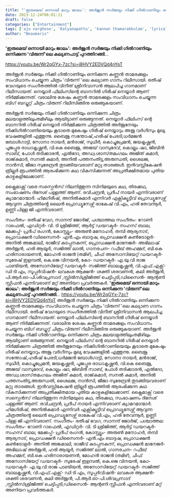 ```yaml
---
title: "'ഇരുമെയ് ഒന്നായി മാറും ജാലം': അർജുൻ സർജയും നിക്കി ഗിൽറാണിയും ഒന്നിക്കുന്ന 'വിരുന്ന്'ലെ കല്യണപാട്ട് പുറത്തിറങ്ങി"
date: 2023-12-24T06:01:11
draft: false
categories: ["Entertainment"]
tags: ['aju varghese', 'Kalyanapattu', 'kannan thamarakkulam', 'lyrical video', 'Vineeth Sreenivasan', 'Virunnu']
author: "Beaumaris"
---
```


<strong>'ഇരുമെയ് ഒന്നായി മാറും ജാലം': അർജുൻ സർജയും നിക്കി ഗിൽറാണിയും ഒന്നിക്കുന്ന 'വിരുന്ന്'ലെ കല്യണപാട്ട് പുറത്തിറങ്ങി</strong>...

https://youtu.be/Wr2qGYx-7zc?si=i8HVY2EDVQd4nYoT

അർജുൻ സർജയും നിക്കി ഗിൽറാണിയും ഒന്നിക്കുന്ന കണ്ണൻ താമരക്കുളം സംവിധാനം ചെയ്യുന്ന ചിത്രം 'വിരുന്ന് 'ലെ കല്യാണ ഗാനം റിലീസായി. രതീഷ് വേഗയുടെ സംഗീതത്തിൽ വിനീത് ശ്രീനിവാസൻ ആലപിച്ച ഗാനമാണ് റിലീസായത്. നെയ്യാർ ഫിലിംസിന്റെ ബാനറിൽ ഗിരീഷ് നെയ്യാർ ആണ് നിർമ്മിക്കുന്നത്. വരാലിനു ശേഷം കണ്ണൻ താമരക്കുളം സംവിധാനം ചെയ്യുന്ന ബിഗ് ബഡ്ജറ്റ് ചിത്രം വിരുന്ന് റിലീസിങ്ങിനു ഒരുങ്ങുകയാണ്.

അർജുൻ സർജയും നിക്കി ഗിൽറാണിയും ഒന്നിക്കുന്ന ചിത്രം മലയാളത്തിലുംതമിഴിലും ആയിട്ടാണ് ഒരുങ്ങുന്നത്. നെയ്യാർ ഫിലിംസ് ന്റെ ബാനറിൽ ഗിരീഷ് നെയ്യാർ നിർമ്മിക്കുന്ന ചിത്രത്തിൽ അർജുനേയും നിക്കിഗിൽറാണിയെയും കൂടാതെ മുകേഷും ഗിരീഷ് നെയ്യാറും അജു വർഗീസും മുഖ്യ വേഷങ്ങളിൽ എത്തുന്നു. ബൈജു സന്തോഷ്‌,ഹരീഷ് പേരടി,ധർമജൻ ബോൾഗാട്ടി, സോനാ നായർ, മൻരാജ്, സുധീർ, കൊച്ചുപ്രേമൻ, ജയകൃഷ്ണൻ, പൂജപ്പുര രാധാകൃഷ്ണൻ, വി.കെ ബൈജു, അജയ് വാസുദേവ്, കൊല്ലം ഷാ, ജിബിൻ സാബ്, പോൾ തടിക്കാരൻ, എൽദോ, അഡ്വ.ശാസ്‌തമംഗലം അജിത് കുമാർ, രാജ്‌കുമാർ, സനൽ കുമാർ, അനിൽ പത്തനംതിട്ട,അരുന്ധതി, ശൈലജ, നാൻസി, ജീജാ സുരേന്ദ്രൻ തുടങ്ങിയവരാണ് മറ്റു താരങ്ങൾ. ഇൻവസ്റ്റികേഷൻ ത്രില്ലർ രൂപത്തിൽ ആരംഭിക്കുന്ന കഥ വികസിക്കുന്നത് അപ്രതീക്ഷിതമായ പുതിയ കാഴ്ചകളിലേക്കാണ്.

ക്ലൈമാക്സ്‌ വരെ സസ്പെൻസ് നിലനിത്തുന്ന സിനിമയുടെ കഥ, തിരക്കഥ, സംഭാഷണം ദിനേശ് പള്ളത്ത് ആണ്. രവിചന്ദ്രൻ, പ്രദീപ് നായർ എന്നിവരാണ് ക്യാമറമാന്മാർ. ഹിമഗിരീഷ്, അനിൽകുമാർ എന്നിവർ എക്സിക്യൂട്ടീവ് പ്രൊഡ്യൂസേഴ്സ് ആവുന്ന ചിത്രത്തിൻ്റെ ലൈൻ പ്രൊഡ്യൂസേഴ്സ് രാകേഷ് വി.എം, ഹരി തേവന്നൂർ, ഉണ്ണി പിള്ള ജി എന്നിവരാണ്.

സംഗീതം- രതീഷ് വേഗ, സാനന്ദ് ജോർജ്, പശ്ചാത്തല സംഗീതം- റോണി റാഫെൽ, എഡിറ്റർ- വി. ടി ശ്രീജിത്ത്‌, ആർട്ട്‌ ഡയറക്ടർ- സഹസ് ബാല, മേക്കപ്പ്- പ്രദീപ് രംഗൻ, കോസ്റ്റ്യൂം- അരുൺ മനോഹർ, തമ്പി ആര്യനാട്, പ്രൊഡക്ഷൻ ഡിസൈനർ- എൻ.എം ബാദുഷ, പ്രൊഡക്ഷൻ കൺട്രോളർ- അനിൽ അങ്കമാലി, രാജീവ്‌ കുടപ്പനകുന്ന്, പ്രൊഡക്ഷൻ മാനേജർ- അഭിലാഷ് അർജുൻ, ഹരി ആയൂർ, സജിത്ത് ലാൽ, ഗാനരചന- റഫീഖ് അഹമ്മദ്‌, ബി.കെ ഹരിനാരായണൻ, മോഹൻ രാജൻ (തമിഴ്), ചീഫ് അസോസിയേറ്റ് ഡയറക്ടർ- സുരേഷ് ഇളമ്പൽ, കെ.ജെ വിനയൻ, കോ- ഡയറക്ടർ- എ.യു.വി രാജ പാണ്ടിയൻ, അസോസിയേറ്റ് ഡയറക്ടർ- സജിത്ത് ബാലകൃഷ്ണൻ, വി.എഫ്.എക്സ്- ഡി ടി എം, സൂപ്പർവിഷൻ- ലവകുശ ആക്ഷൻ- ശക്തി ശരവണൻ, കലി അർജുൻ, പി.ആര്‍.ഓ-പി.ശിവപ്രസാദ് ,സ്റ്റിൽസ്ശ്രീജിത്ത്‌ ചെട്ടിപ്പടി,ഡിസൈൻ- ആന്റണി സ്റ്റീഫൻ എന്നിവരാണ് മറ്റ് അണിയറ പ്രവർത്തകർ.
**'ഇരുമെയ് ഒന്നായി മാറും ജാലം': അർജുൻ സർജയും നിക്കി ഗിൽറാണിയും ഒന്നിക്കുന്ന 'വിരുന്ന്'ലെ കല്യണപാട്ട് പുറത്തിറങ്ങി**... https://youtu.be/Wr2qGYx-7zc?si=i8HVY2EDVQd4nYoT അർജുൻ സർജയും നിക്കി ഗിൽറാണിയും ഒന്നിക്കുന്ന കണ്ണൻ താമരക്കുളം സംവിധാനം ചെയ്യുന്ന ചിത്രം 'വിരുന്ന് 'ലെ കല്യാണ ഗാനം റിലീസായി. രതീഷ് വേഗയുടെ സംഗീതത്തിൽ വിനീത് ശ്രീനിവാസൻ ആലപിച്ച ഗാനമാണ് റിലീസായത്. നെയ്യാർ ഫിലിംസിന്റെ ബാനറിൽ ഗിരീഷ് നെയ്യാർ ആണ് നിർമ്മിക്കുന്നത്. വരാലിനു ശേഷം കണ്ണൻ താമരക്കുളം സംവിധാനം ചെയ്യുന്ന ബിഗ് ബഡ്ജറ്റ് ചിത്രം വിരുന്ന് റിലീസിങ്ങിനു ഒരുങ്ങുകയാണ്. അർജുൻ സർജയും നിക്കി ഗിൽറാണിയും ഒന്നിക്കുന്ന ചിത്രം മലയാളത്തിലുംതമിഴിലും ആയിട്ടാണ് ഒരുങ്ങുന്നത്. നെയ്യാർ ഫിലിംസ് ന്റെ ബാനറിൽ ഗിരീഷ് നെയ്യാർ നിർമ്മിക്കുന്ന ചിത്രത്തിൽ അർജുനേയും നിക്കിഗിൽറാണിയെയും കൂടാതെ മുകേഷും ഗിരീഷ് നെയ്യാറും അജു വർഗീസും മുഖ്യ വേഷങ്ങളിൽ എത്തുന്നു. ബൈജു സന്തോഷ്‌,ഹരീഷ് പേരടി,ധർമജൻ ബോൾഗാട്ടി, സോനാ നായർ, മൻരാജ്, സുധീർ, കൊച്ചുപ്രേമൻ, ജയകൃഷ്ണൻ, പൂജപ്പുര രാധാകൃഷ്ണൻ, വി.കെ ബൈജു, അജയ് വാസുദേവ്, കൊല്ലം ഷാ, ജിബിൻ സാബ്, പോൾ തടിക്കാരൻ, എൽദോ, അഡ്വ.ശാസ്‌തമംഗലം അജിത് കുമാർ, രാജ്‌കുമാർ, സനൽ കുമാർ, അനിൽ പത്തനംതിട്ട,അരുന്ധതി, ശൈലജ, നാൻസി, ജീജാ സുരേന്ദ്രൻ തുടങ്ങിയവരാണ് മറ്റു താരങ്ങൾ. ഇൻവസ്റ്റികേഷൻ ത്രില്ലർ രൂപത്തിൽ ആരംഭിക്കുന്ന കഥ വികസിക്കുന്നത് അപ്രതീക്ഷിതമായ പുതിയ കാഴ്ചകളിലേക്കാണ്. ക്ലൈമാക്സ്‌ വരെ സസ്പെൻസ് നിലനിത്തുന്ന സിനിമയുടെ കഥ, തിരക്കഥ, സംഭാഷണം ദിനേശ് പള്ളത്ത് ആണ്. രവിചന്ദ്രൻ, പ്രദീപ് നായർ എന്നിവരാണ് ക്യാമറമാന്മാർ. ഹിമഗിരീഷ്, അനിൽകുമാർ എന്നിവർ എക്സിക്യൂട്ടീവ് പ്രൊഡ്യൂസേഴ്സ് ആവുന്ന ചിത്രത്തിൻ്റെ ലൈൻ പ്രൊഡ്യൂസേഴ്സ് രാകേഷ് വി.എം, ഹരി തേവന്നൂർ, ഉണ്ണി പിള്ള ജി എന്നിവരാണ്. സംഗീതം- രതീഷ് വേഗ, സാനന്ദ് ജോർജ്, പശ്ചാത്തല സംഗീതം- റോണി റാഫെൽ, എഡിറ്റർ- വി. ടി ശ്രീജിത്ത്‌, ആർട്ട്‌ ഡയറക്ടർ- സഹസ് ബാല, മേക്കപ്പ്- പ്രദീപ് രംഗൻ, കോസ്റ്റ്യൂം- അരുൺ മനോഹർ, തമ്പി ആര്യനാട്, പ്രൊഡക്ഷൻ ഡിസൈനർ- എൻ.എം ബാദുഷ, പ്രൊഡക്ഷൻ കൺട്രോളർ- അനിൽ അങ്കമാലി, രാജീവ്‌ കുടപ്പനകുന്ന്, പ്രൊഡക്ഷൻ മാനേജർ- അഭിലാഷ് അർജുൻ, ഹരി ആയൂർ, സജിത്ത് ലാൽ, ഗാനരചന- റഫീഖ് അഹമ്മദ്‌, ബി.കെ ഹരിനാരായണൻ, മോഹൻ രാജൻ (തമിഴ്), ചീഫ് അസോസിയേറ്റ് ഡയറക്ടർ- സുരേഷ് ഇളമ്പൽ, കെ.ജെ വിനയൻ, കോ- ഡയറക്ടർ- എ.യു.വി രാജ പാണ്ടിയൻ, അസോസിയേറ്റ് ഡയറക്ടർ- സജിത്ത് ബാലകൃഷ്ണൻ, വി.എഫ്.എക്സ്- ഡി ടി എം, സൂപ്പർവിഷൻ- ലവകുശ ആക്ഷൻ- ശക്തി ശരവണൻ, കലി അർജുൻ, പി.ആര്‍.ഓ-പി.ശിവപ്രസാദ് ,സ്റ്റിൽസ്ശ്രീജിത്ത്‌ ചെട്ടിപ്പടി,ഡിസൈൻ- ആന്റണി സ്റ്റീഫൻ എന്നിവരാണ് മറ്റ് അണിയറ പ്രവർത്തകർ.
